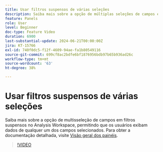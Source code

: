 ```yaml
---
title: Usar filtros suspensos de várias seleções
description: Saiba mais sobre a opção de múltiplas seleções de campos em filtros suspensos no Analysis Workspace, permitindo que usuários exibam dados de qualquer um dos campos selecionados.
feature: Panels
role: User
level: Beginner
doc-type: Feature Video
duration: 6900
last-substantial-update: 2024-06-21T00:00:00Z
jira: KT-15766
exl-id: 740f0dc5-f12f-4609-94ae-fa1b80549116
source-git-commit: 699cf8ac2bdfe6bf1876956bdb97b65b936ad26c
workflow-type: tm+mt
source-wordcount: '63'
ht-degree: 38%

---
```


# Usar filtros suspensos de várias seleções

Saiba mais sobre a opção de multisseleção de campos em filtros suspensos no Analysis Workspace, permitindo que os usuários exibam dados de qualquer um dos campos selecionados. Para obter a documentação detalhada, visite [Visão geral dos painéis](https://experienceleague.adobe.com/en/docs/analytics/analyze/analysis-workspace/panels/panels#static-drop-down-segments).

>[!VIDEO](https://video.tv.adobe.com/v/3430412/?learn=on)

